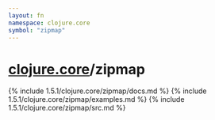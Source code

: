 ```yaml
---
layout: fn
namespace: clojure.core
symbol: "zipmap"
---
```


# [clojure.core](../)/zipmap

{% include 1.5.1/clojure.core/zipmap/docs.md %}
{% include 1.5.1/clojure.core/zipmap/examples.md %}
{% include 1.5.1/clojure.core/zipmap/src.md %}

